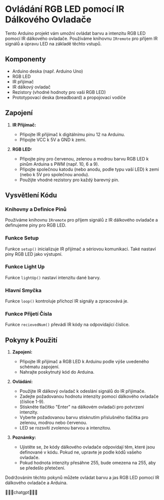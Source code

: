 # Ovládání RGB LED pomocí IR Dálkového Ovladače

Tento Arduino projekt vám umožní ovládat barvu a intenzitu RGB LED pomocí IR dálkového ovladače. Používáme knihovnu `IRremote` pro příjem IR signálů a úpravu LED na základě těchto vstupů.

## Komponenty
- Arduino deska (např. Arduino Uno)
- RGB LED
- IR přijímač
- IR dálkový ovladač
- Rezistory (vhodné hodnoty pro vaši RGB LED)
- Prototypovací deska (breadboard) a propojovací vodiče

## Zapojení
1. **IR Přijímač:**
   - Připojte IR přijímač k digitálnímu pinu 12 na Arduinu.
   - Připojte VCC k 5V a GND k zemi.

2. **RGB LED:**
   - Připojte piny pro červenou, zelenou a modrou barvu RGB LED k pinům Arduina s PWM (např. 10, 6 a 9).
   - Připojte společnou katodu (nebo anodu, podle typu vaší LED) k zemi (nebo k 5V pro společnou anodu).
   - Použijte vhodné rezistory pro každý barevný pin.

## Vysvětlení Kódu

### Knihovny a Definice Pinů
Používáme knihovnu `IRremote` pro příjem signálů z IR dálkového ovladače a definujeme piny pro RGB LED.

### Funkce Setup
Funkce `setup()` inicializuje IR přijímač a sériovou komunikaci. Také nastaví piny RGB LED jako výstupní.

### Funkce Light Up
Funkce `lightUp()` nastaví intenzitu dané barvy.

### Hlavní Smyčka
Funkce `loop()` kontroluje příchozí IR signály a zpracovává je.

### Funkce Přijetí Čísla
Funkce `recievedNum()` převádí IR kódy na odpovídající číslice.

## Pokyny k Použití
1. **Zapojení:**
   - Připojte IR přijímač a RGB LED k Arduinu podle výše uvedeného schématu zapojení.
   - Nahrajte poskytnutý kód do Arduina.

2. **Ovládání:**
   - Použijte IR dálkový ovladač k odeslání signálů do IR přijímače.
   - Zadejte požadovanou hodnotu intenzity pomocí dálkového ovladače (číslice 1-9).
   - Stiskněte tlačítko "Enter" na dálkovém ovladači pro potvrzení intenzity.
   - Vyberte požadovanou barvu stisknutím příslušného tlačítka pro zelenou, modrou nebo červenou.
   - LED se rozsvítí zvolenou barvou a intenzitou.

3. **Poznámky:**
   - Ujistěte se, že kódy dálkového ovladače odpovídají těm, které jsou definované v kódu. Pokud ne, upravte je podle kódů vašeho ovladače.
   - Pokud hodnota intenzity přesáhne 255, bude omezena na 255, aby se předešlo přetečení.

Dodržováním těchto pokynů můžete ovládat barvu a jas RGB LED pomocí IR dálkového ovladače a Arduina.




🧡🧡🧡chatgpt🧡🧡🧡
